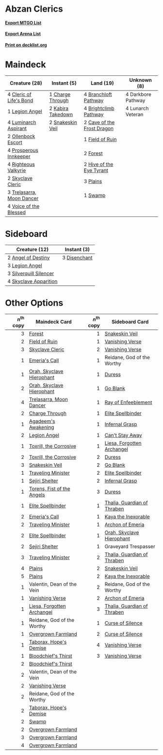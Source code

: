 # Abzan Clerics

#### [Export MTGO List](../collection/Abzan%20Clerics/Abzan%20Clerics.txt)
#### [Export Arena List](../collection/Abzan%20Clerics/Abzan%20Clerics_arena.txt)
#### [Print on decklist.org](http://decklist.org/?deckmain=4%09Branchloft%20Pathway%0A4%09Brightclimb%20Pathway%0A2%09Cave%20of%20the%20Frost%20Dragon%0A1%09Charge%20Through%0A4%09Cleric%20of%20Life's%20Bond%0A4%09Darkbore%20Pathway%0A1%09Field%20of%20Ruin%0A2%09Forest%0A2%09Hive%20of%20the%20Eye%20Tyrant%0A2%09Kabira%20Takedown%0A1%09Legion%20Angel%0A4%09Luminarch%20Aspirant%0A4%09Lunarch%20Veteran%0A2%09Ollenbock%20Escort%0A3%09Plains%0A4%09Prosperous%20Innkeeper%0A4%09Righteous%20Valkyrie%0A2%09Skyclave%20Cleric%0A2%09Snakeskin%20Veil%0A1%09Swamp%0A3%09Trelasarra,%20Moon%20Dancer%0A4%09Voice%20of%20the%20Blessed&deckside=2%09Angel%20of%20Destiny%0A3%09Disenchant%0A3%09Legion%20Angel%0A3%09Silverquill%20Silencer%0A4%09Skyclave%20Apparition)
# Maindeck

|                                           Creature (28)                                            |                                        Instant (5)                                         |                                              Land (19)                                              |   Unknown (8)    |
|----------------------------------------------------------------------------------------------------|--------------------------------------------------------------------------------------------|-----------------------------------------------------------------------------------------------------|------------------|
|4 [Cleric of Life's Bond](http://gatherer.wizards.com/Pages/Card/Details.aspx?multiverseid=491873)  |1 [Charge Through](http://gatherer.wizards.com/Pages/Card/Details.aspx?multiverseid=513601) |4 [Branchloft Pathway](http://gatherer.wizards.com/Pages/Card/Details.aspx?multiverseid=491909)      |4 Darkbore Pathway|
|1 [Legion Angel](http://gatherer.wizards.com/Pages/Card/Details.aspx?multiverseid=491646)           |2 [Kabira Takedown](http://gatherer.wizards.com/Pages/Card/Details.aspx?multiverseid=491641)|4 [Brightclimb Pathway](http://gatherer.wizards.com/Pages/Card/Details.aspx?multiverseid=491911)     |4 Lunarch Veteran |
|4 [Luminarch Aspirant](http://gatherer.wizards.com/Pages/Card/Details.aspx?multiverseid=491647)     |2 [Snakeskin Veil](http://gatherer.wizards.com/Pages/Card/Details.aspx?multiverseid=503810) |2 [Cave of the Frost Dragon](http://gatherer.wizards.com/Pages/Card/Details.aspx?multiverseid=527540)|                  |
|2 [Ollenbock Escort](http://gatherer.wizards.com/Pages/Card/Details.aspx?multiverseid=540859)       |                                                                                            |1 [Field of Ruin](http://gatherer.wizards.com/Pages/Card/Details.aspx?multiverseid=435415)           |                  |
|4 [Prosperous Innkeeper](http://gatherer.wizards.com/Pages/Card/Details.aspx?multiverseid=527487)   |                                                                                            |2 [Forest](http://gatherer.wizards.com/Pages/Card/Details.aspx?multiverseid=439860)                  |                  |
|4 [Righteous Valkyrie](http://gatherer.wizards.com/Pages/Card/Details.aspx?multiverseid=503630)     |                                                                                            |2 [Hive of the Eye Tyrant](http://gatherer.wizards.com/Pages/Card/Details.aspx?multiverseid=527545)  |                  |
|2 [Skyclave Cleric](http://gatherer.wizards.com/Pages/Card/Details.aspx?multiverseid=491666)        |                                                                                            |3 [Plains](http://gatherer.wizards.com/Pages/Card/Details.aspx?multiverseid=439856)                  |                  |
|3 [Trelasarra, Moon Dancer](http://gatherer.wizards.com/Pages/Card/Details.aspx?multiverseid=527523)|                                                                                            |1 [Swamp](http://gatherer.wizards.com/Pages/Card/Details.aspx?multiverseid=439858)                   |                  |
|4 [Voice of the Blessed](http://gatherer.wizards.com/Pages/Card/Details.aspx?multiverseid=540879)   |                                                                                            |                                                                                                     |                  |


# Sideboard

|                                          Creature (12)                                          |                                    Instant (3)                                     |
|-------------------------------------------------------------------------------------------------|------------------------------------------------------------------------------------|
|2 [Angel of Destiny](http://gatherer.wizards.com/Pages/Card/Details.aspx?multiverseid=491623)    |3 [Disenchant](http://gatherer.wizards.com/Pages/Card/Details.aspx?multiverseid=847)|
|3 [Legion Angel](http://gatherer.wizards.com/Pages/Card/Details.aspx?multiverseid=491646)        |                                                                                    |
|3 [Silverquill Silencer](http://gatherer.wizards.com/Pages/Card/Details.aspx?multiverseid=513726)|                                                                                    |
|4 [Skyclave Apparition](http://gatherer.wizards.com/Pages/Card/Details.aspx?multiverseid=495603) |                                                                                    |


# Other Options

|*n*<sup>th</sup> copy|                                            Maindeck Card                                            |*n*<sup>th</sup> copy|                                            Sideboard Card                                            |
|--------------------:|-----------------------------------------------------------------------------------------------------|--------------------:|------------------------------------------------------------------------------------------------------|
|                    3|[Forest](http://gatherer.wizards.com/Pages/Card/Details.aspx?multiverseid=439860)                    |                    1|[Snakeskin Veil](http://gatherer.wizards.com/Pages/Card/Details.aspx?multiverseid=503810)             |
|                    2|[Field of Ruin](http://gatherer.wizards.com/Pages/Card/Details.aspx?multiverseid=435415)             |                    1|[Vanishing Verse](http://gatherer.wizards.com/Pages/Card/Details.aspx?multiverseid=513736)            |
|                    3|[Skyclave Cleric](http://gatherer.wizards.com/Pages/Card/Details.aspx?multiverseid=491666)           |                    2|[Vanishing Verse](http://gatherer.wizards.com/Pages/Card/Details.aspx?multiverseid=513736)            |
|                    1|[Emeria's Call](http://gatherer.wizards.com/Pages/Card/Details.aspx?multiverseid=491633)             |                    1|Reidane, God of the Worthy                                                                            |
|                    1|[Orah, Skyclave Hierophant](http://gatherer.wizards.com/Pages/Card/Details.aspx?multiverseid=491884) |                    1|[Duress](http://gatherer.wizards.com/Pages/Card/Details.aspx?multiverseid=14557)                      |
|                    2|[Orah, Skyclave Hierophant](http://gatherer.wizards.com/Pages/Card/Details.aspx?multiverseid=491884) |                    1|[Go Blank](http://gatherer.wizards.com/Pages/Card/Details.aspx?multiverseid=513549)                   |
|                    4|[Trelasarra, Moon Dancer](http://gatherer.wizards.com/Pages/Card/Details.aspx?multiverseid=527523)   |                    1|[Ray of Enfeeblement](http://gatherer.wizards.com/Pages/Card/Details.aspx?multiverseid=527403)        |
|                    2|[Charge Through](http://gatherer.wizards.com/Pages/Card/Details.aspx?multiverseid=513601)            |                    1|[Elite Spellbinder](http://gatherer.wizards.com/Pages/Card/Details.aspx?multiverseid=513494)          |
|                    1|[Agadeem's Awakening](http://gatherer.wizards.com/Pages/Card/Details.aspx?multiverseid=491723)       |                    1|[Infernal Grasp](http://gatherer.wizards.com/Pages/Card/Details.aspx?multiverseid=534880)             |
|                    2|[Legion Angel](http://gatherer.wizards.com/Pages/Card/Details.aspx?multiverseid=491646)              |                    1|[Can't Stay Away](http://gatherer.wizards.com/Pages/Card/Details.aspx?multiverseid=535005)            |
|                    1|[Toxrill, the Corrosive](http://gatherer.wizards.com/Pages/Card/Details.aspx?multiverseid=540984)    |                    1|[Liesa, Forgotten Archangel](http://gatherer.wizards.com/Pages/Card/Details.aspx?multiverseid=535027) |
|                    2|[Toxrill, the Corrosive](http://gatherer.wizards.com/Pages/Card/Details.aspx?multiverseid=540984)    |                    2|[Duress](http://gatherer.wizards.com/Pages/Card/Details.aspx?multiverseid=14557)                      |
|                    3|[Snakeskin Veil](http://gatherer.wizards.com/Pages/Card/Details.aspx?multiverseid=503810)            |                    2|[Go Blank](http://gatherer.wizards.com/Pages/Card/Details.aspx?multiverseid=513549)                   |
|                    1|[Traveling Minister](http://gatherer.wizards.com/Pages/Card/Details.aspx?multiverseid=540873)        |                    2|[Elite Spellbinder](http://gatherer.wizards.com/Pages/Card/Details.aspx?multiverseid=513494)          |
|                    1|[Sejiri Shelter](http://gatherer.wizards.com/Pages/Card/Details.aspx?multiverseid=491662)            |                    2|[Infernal Grasp](http://gatherer.wizards.com/Pages/Card/Details.aspx?multiverseid=534880)             |
|                    1|[Torens, Fist of the Angels](http://gatherer.wizards.com/Pages/Card/Details.aspx?multiverseid=541124)|                    3|[Duress](http://gatherer.wizards.com/Pages/Card/Details.aspx?multiverseid=14557)                      |
|                    1|[Elite Spellbinder](http://gatherer.wizards.com/Pages/Card/Details.aspx?multiverseid=513494)         |                    1|[Thalia, Guardian of Thraben](http://gatherer.wizards.com/Pages/Card/Details.aspx?multiverseid=442025)|
|                    2|[Emeria's Call](http://gatherer.wizards.com/Pages/Card/Details.aspx?multiverseid=491633)             |                    1|[Kaya the Inexorable](http://gatherer.wizards.com/Pages/Card/Details.aspx?multiverseid=503834)        |
|                    2|[Traveling Minister](http://gatherer.wizards.com/Pages/Card/Details.aspx?multiverseid=540873)        |                    1|[Archon of Emeria](http://gatherer.wizards.com/Pages/Card/Details.aspx?multiverseid=495594)           |
|                    2|[Elite Spellbinder](http://gatherer.wizards.com/Pages/Card/Details.aspx?multiverseid=513494)         |                    1|[Orah, Skyclave Hierophant](http://gatherer.wizards.com/Pages/Card/Details.aspx?multiverseid=491884)  |
|                    2|[Sejiri Shelter](http://gatherer.wizards.com/Pages/Card/Details.aspx?multiverseid=491662)            |                    1|Graveyard Trespasser                                                                                  |
|                    3|[Traveling Minister](http://gatherer.wizards.com/Pages/Card/Details.aspx?multiverseid=540873)        |                    2|[Thalia, Guardian of Thraben](http://gatherer.wizards.com/Pages/Card/Details.aspx?multiverseid=442025)|
|                    4|[Plains](http://gatherer.wizards.com/Pages/Card/Details.aspx?multiverseid=439856)                    |                    2|[Snakeskin Veil](http://gatherer.wizards.com/Pages/Card/Details.aspx?multiverseid=503810)             |
|                    5|[Plains](http://gatherer.wizards.com/Pages/Card/Details.aspx?multiverseid=439856)                    |                    2|[Kaya the Inexorable](http://gatherer.wizards.com/Pages/Card/Details.aspx?multiverseid=503834)        |
|                    1|Valentin, Dean of the Vein                                                                           |                    2|Reidane, God of the Worthy                                                                            |
|                    1|[Vanishing Verse](http://gatherer.wizards.com/Pages/Card/Details.aspx?multiverseid=513736)           |                    2|[Archon of Emeria](http://gatherer.wizards.com/Pages/Card/Details.aspx?multiverseid=495594)           |
|                    1|[Liesa, Forgotten Archangel](http://gatherer.wizards.com/Pages/Card/Details.aspx?multiverseid=535027)|                    3|[Thalia, Guardian of Thraben](http://gatherer.wizards.com/Pages/Card/Details.aspx?multiverseid=442025)|
|                    1|Reidane, God of the Worthy                                                                           |                    1|[Curse of Silence](http://gatherer.wizards.com/Pages/Card/Details.aspx?multiverseid=534770)           |
|                    1|[Overgrown Farmland](http://gatherer.wizards.com/Pages/Card/Details.aspx?multiverseid=535064)        |                    2|[Curse of Silence](http://gatherer.wizards.com/Pages/Card/Details.aspx?multiverseid=534770)           |
|                    1|[Taborax, Hope's Demise](http://gatherer.wizards.com/Pages/Card/Details.aspx?multiverseid=491767)    |                    4|[Vanishing Verse](http://gatherer.wizards.com/Pages/Card/Details.aspx?multiverseid=513736)            |
|                    1|[Bloodchief's Thirst](http://gatherer.wizards.com/Pages/Card/Details.aspx?multiverseid=491729)       |                    3|[Vanishing Verse](http://gatherer.wizards.com/Pages/Card/Details.aspx?multiverseid=513736)            |
|                    2|[Bloodchief's Thirst](http://gatherer.wizards.com/Pages/Card/Details.aspx?multiverseid=491729)       |                     |                                                                                                      |
|                    2|Valentin, Dean of the Vein                                                                           |                     |                                                                                                      |
|                    2|[Vanishing Verse](http://gatherer.wizards.com/Pages/Card/Details.aspx?multiverseid=513736)           |                     |                                                                                                      |
|                    2|Reidane, God of the Worthy                                                                           |                     |                                                                                                      |
|                    2|[Taborax, Hope's Demise](http://gatherer.wizards.com/Pages/Card/Details.aspx?multiverseid=491767)    |                     |                                                                                                      |
|                    2|[Swamp](http://gatherer.wizards.com/Pages/Card/Details.aspx?multiverseid=439858)                     |                     |                                                                                                      |
|                    2|[Overgrown Farmland](http://gatherer.wizards.com/Pages/Card/Details.aspx?multiverseid=535064)        |                     |                                                                                                      |
|                    3|[Overgrown Farmland](http://gatherer.wizards.com/Pages/Card/Details.aspx?multiverseid=535064)        |                     |                                                                                                      |
|                    4|[Overgrown Farmland](http://gatherer.wizards.com/Pages/Card/Details.aspx?multiverseid=535064)        |                     |                                                                                                      |

